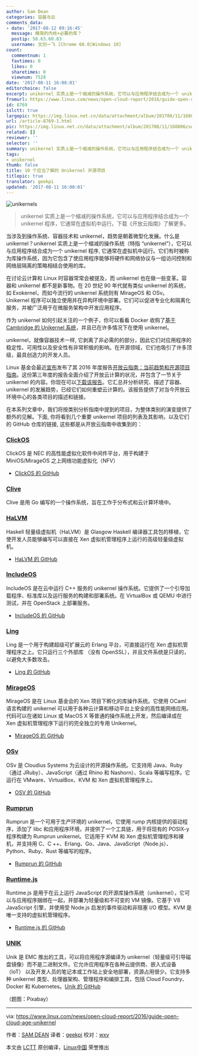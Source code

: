 ```yaml
---
author: Sam Dean
categories: 容器与云
comments_data:
- date: '2017-08-12 09:16:45'
  message: 精简的内核+必要的库？
  postip: 58.63.60.83
  username: 文剑一飞 [Chrome 60.0|Windows 10]
count:
  commentnum: 1
  favtimes: 0
  likes: 0
  sharetimes: 0
  viewnum: 7528
date: '2017-08-11 16:08:01'
editorchoice: false
excerpt: unikernel 实质上是一个缩减的操作系统，它可以与应用程序结合成为一个 unikernel 程序，它通常在虚拟机中运行。
fromurl: https://www.linux.com/news/open-cloud-report/2016/guide-open-cloud-age-unikernel
id: 8769
islctt: true
largepic: https://img.linux.net.cn/data/attachment/album/201708/11/160806zswm82ucu6ww8k60.jpg
url: /article-8769-1.html
pic: https://img.linux.net.cn/data/attachment/album/201708/11/160806zswm82ucu6ww8k60.jpg.thumb.jpg
related: []
reviewer: ''
selector: ''
summary: unikernel 实质上是一个缩减的操作系统，它可以与应用程序结合成为一个 unikernel 程序，它通常在虚拟机中运行。
tags:
- unikernel
thumb: false
title: 10 个应当了解的 Unikernel 开源项目
titlepic: true
translator: geekpi
updated: '2017-08-11 16:08:01'
---
```


![unikernels](/data/attachment/album/201708/11/160806zswm82ucu6ww8k60.jpg "unikernels")



> 
> unikernel 实质上是一个缩减的操作系统，它可以与应用程序结合成为一个 unikernel 程序，它通常在虚拟机中运行。下载《开放云指南》了解更多。
> 
> 
> 


当涉及到操作系统、容器技术和 unikernel，趋势是朝着微型化发展。什么是 unikernel？unikernel 实质上是一个缩减的操作系统（特指 “unikernel”），它可以与应用程序结合成为一个 unikernel 程序, 它通常在虚拟机中运行。它们有时被称为库操作系统，因为它包含了使应用程序能够将硬件和网络协议与一组访问控制和网络层隔离的策略相结合使用的库。


在讨论云计算和 Linux 时容器常常会被提及，而 unikernel 也在做一些变革。容器和 unikernel 都不是新事物。在 20 世纪 90 年代就有类似 unikernel 的系统，如 Exokernel，而如今流行的 unikernel 系统则有 MirageOS 和 OSv。 Unikernel 程序可以独立使用并在异构环境中部署。它们可以促进专业化和隔离化服务，并被广泛用于在微服务架构中开发应用程序。


作为 unikernel 如何引起关注的一个例子，你可以看看 Docker 收购了[基于 Cambridge 的 Unikernel 系统](http://www.infoworld.com/article/3024410/application-virtualization/docker-kicks-off-unikernel-revolution.html)，并且已在许多情况下在使用 unikernel。


unikernel，就像容器技术一样, 它剥离了非必需的的部分，因此它们对应用程序的稳定性、可用性以及安全性有非常积极的影响。在开源领域，它们也吸引了许多顶级，最具创造力的开发人员。


Linux 基金会最近[宣布](https://www.linux.com/blog/linux-foundation-issues-2016-guide-open-source-cloud-projects)发布了其 2016 年度报告[开放云指南：当前趋势和开源项目指南](http://ctt.marketwire.com/?release=11G120876-001&id=10172077&type=0&url=http%3A%2F%2Fgo.linuxfoundation.org%2Frd-open-cloud-report-2016-pr)。这份第三年度的报告全面介绍了开放云计算的状况，并包含了一节关于 unikernel 的内容。你现在可以[下载该报告](http://go.linuxfoundation.org/l/6342/2016-10-31/3krbjr)。它汇总并分析研究、描述了容器、unikernel 的发展趋势，已经它们如何重塑云计算的。该报告提供了对当今开放云环境中心的各类项目的描述和链接。


在本系列文章中，我们将按类别分析指南中提到的项目，为整体类别的演变提供了额外的见解。下面, 你将看到几个重要 unikernel 项目的列表及其影响，以及它们的 GitHub 仓库的链接, 这些都是从开放云指南中收集到的：


### [ClickOS](http://cnp.neclab.eu/clickos/)


ClickOS 是 NEC 的高性能虚拟化软件中间件平台，用于构建于 MiniOS/MirageOS 之上网络功能虚拟化（NFV）


* [ClickOS 的 GitHub](https://github.com/cnplab/clickos)


### [Clive](http://lsub.org/ls/clive.html)


Clive 是用 Go 编写的一个操作系统，旨在工作于分布式和云计算环境中。


### [HaLVM](https://galois.com/project/halvm/)


Haskell 轻量级虚拟机（HaLVM）是 Glasgow Haskell 编译器工具包的移植，它使开发人员能够编写可以直接在 Xen 虚拟机管理程序上运行的高级轻量级虚拟机。


* [HaLVM 的 GitHub](https://github.com/GaloisInc/HaLVM)


### [IncludeOS](http://www.includeos.org/)


IncludeOS 是在云中运行 C++ 服务的 unikernel 操作系统。它提供了一个引导加载程序、标准库以及运行服务的构建和部署系统。在 VirtualBox 或 QEMU 中进行测试，并在 OpenStack 上部署服务。


* [IncludeOS 的 GitHub](https://github.com/hioa-cs/IncludeOS)


### [Ling](http://erlangonxen.org/)


Ling 是一个用于构建超级可扩展云的 Erlang 平台，可直接运行在 Xen 虚拟机管理程序之上。它只运行三个外部库 （没有 OpenSSL），并且文件系统是只读的，以避免大多数攻击。


* [Ling 的 GitHub](https://github.com/cloudozer/ling)


### [MirageOS](https://mirage.io/)


MirageOS 是在 Linux 基金会的 Xen 项目下孵化的库操作系统。它使用 OCaml 语言构建的 unikernel 可以用于各种云计算和移动平台上安全的高性能网络应用。代码可以在诸如 Linux 或 MacOS X 等普通的操作系统上开发，然后编译成在 Xen 虚拟机管理程序下运行的完全独立的专用 Unikernel。


* [MirageOS 的 GitHub](https://github.com/mirage/mirage)


### [OSv](http://osv.io/)


OSv 是 Cloudius Systems 为云设计的开源操作系统。它支持用 Java、Ruby（通过 JRuby）、JavaScript（通过 Rhino 和 Nashorn）、Scala 等编写程序。它运行在 VMware、VirtualBox、KVM 和 Xen 虚拟机管理程序上。


* [OSV 的 GitHub](https://github.com/cloudius-systems/osv)


### [Rumprun](http://rumpkernel.org/)


Rumprun 是一个可用于生产环境的 unikernel，它使用 rump 内核提供的驱动程序，添加了 libc 和应用程序环境，并提供了一个工具链，用于将现有的 POSIX-y 程序构建为 Rumprun unikernel。它适用于 KVM 和 Xen 虚拟机管理程序和裸机，并支持用 C、C ++、Erlang、Go、Java、JavaScript（Node.js）、Python、Ruby、Rust 等编写的程序。


* [Rumprun 的 GitHub](https://github.com/rumpkernel/rumprun)


### [Runtime.js](http://runtimejs.org/)


Runtime.js 是用于在云上运行 JavaScript 的开源库操作系统（unikernel），它可以与应用程序捆绑在一起，并部署为轻量级和不可变的 VM 镜像。它基于 V8 JavaScript 引擎，并使用受 Node.js 启发的事件驱动和非阻塞 I/O 模型。KVM 是唯一支持的虚拟机管理程序。


* [Runtime.js 的 GitHub](https://github.com/runtimejs/runtime)


### [UNIK](http://dojoblog.emc.com/unikernels/unik-build-run-unikernels-easy/)


Unik 是 EMC 推出的工具，可以将应用程序源编译为 unikernel（轻量级可引导磁盘镜像）而不是二进制文件。它允许应用程序在各种云提供商、嵌入式设备（IoT） 以及开发人员的笔记本或工作站上安全地部署，资源占用很少。它支持多种 unikernel 类型、处理器架构、管理程序和编排工具，包括 Cloud Foundry、Docker 和 Kubernetes。[Unik 的 GitHub](https://github.com/emc-advanced-dev/unik)


（题图：Pixabay）




---


via: <https://www.linux.com/news/open-cloud-report/2016/guide-open-cloud-age-unikernel>


作者：[SAM DEAN](https://www.linux.com/users/sam-dean) 译者：[geekpi](https://github.com/geekpi) 校对：[wxy](https://github.com/wxy)


本文由 [LCTT](https://github.com/LCTT/TranslateProject) 原创编译，[Linux中国](https://linux.cn/) 荣誉推出